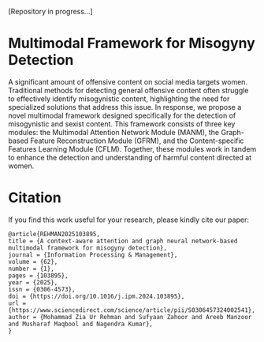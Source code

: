 [Repository in progress...]
# Multimodal Framework for Misogyny Detection

A significant amount of offensive content on social media targets women. Traditional methods for detecting general offensive content often struggle to effectively identify misogynistic content, highlighting the need for specialized solutions that address this issue. In response, we propose a novel multimodal framework designed specifically for the detection of misogynistic and sexist content. This framework consists of three key modules: the Multimodal Attention Network Module (MANM), the Graph-based Feature Reconstruction Module (GFRM), and the Content-specific Features Learning Module (CFLM). Together, these modules work in tandem to enhance the detection and understanding of harmful content directed at women.
# Citation
If you find this work useful for your research, please kindly cite our paper:
```
@article{REHMAN2025103895,
title = {A context-aware attention and graph neural network-based multimodal framework for misogyny detection},
journal = {Information Processing & Management},
volume = {62},
number = {1},
pages = {103895},
year = {2025},
issn = {0306-4573},
doi = {https://doi.org/10.1016/j.ipm.2024.103895},
url = {https://www.sciencedirect.com/science/article/pii/S0306457324002541},
author = {Mohammad Zia Ur Rehman and Sufyaan Zahoor and Areeb Manzoor and Musharaf Maqbool and Nagendra Kumar},
}
```
